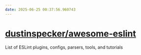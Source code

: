 ```yaml
---
date: 2025-06-25 00:37:56.960743
---
```


# [dustinspecker/awesome-eslint](https://github.com/dustinspecker/awesome-eslint)

List of ESLint plugins, configs, parsers, tools, and tutorials